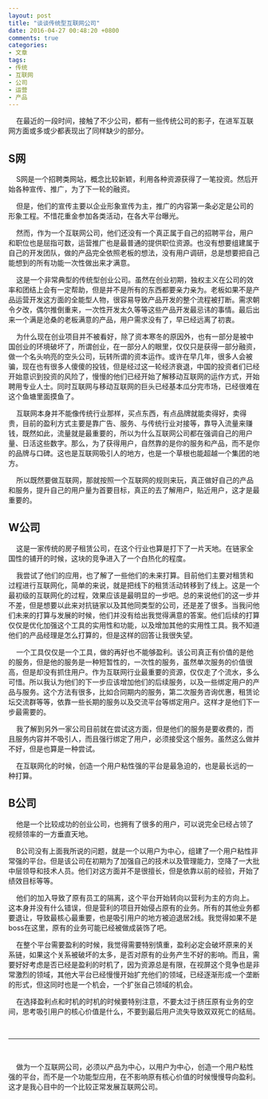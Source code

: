 ```yaml
---
layout: post
title: "谈谈传统型互联网公司"
date: 2016-04-27 00:48:20 +0800
comments: true
categories:
- 文章
tags:
- 传统
- 互联网
- 公司
- 运营
- 产品
---
```


&nbsp;&nbsp;&nbsp;&nbsp;在最近的一段时间，接触了不少公司，都有一些传统公司的影子，在进军互联网方面或多或少都表现出了同样缺少的部分。

<!--more-->

## S网

&nbsp;&nbsp;&nbsp;&nbsp;S网是一个招聘类网站，概念比较新颖，利用各种资源获得了一笔投资。然后开始各种宣传、推广，为了下一轮的融资。

&nbsp;&nbsp;&nbsp;&nbsp;但是，他们的宣传主要以企业形象宣传为主，推广的内容第一条必定是公司的形象工程。不惜花重金参加各类活动，在各大平台曝光。

&nbsp;&nbsp;&nbsp;&nbsp;然而，作为一个互联网公司，他们还没有一个真正属于自己的招聘平台，用户和职位也是屈指可数，运营推广也是最普通的提供职位资源。也没有想要组建属于自己的开发团队，做的产品完全依照老板的想法，没有用户调研，总是想要把自己能想到的所有功能一次性做出来才满意。

&nbsp;&nbsp;&nbsp;&nbsp;这是一个非常典型的传统型创业公司。虽然在创业初期，独权主义在公司的效率和团结上会有一定帮助，但是并不是所有的东西都要亲力亲为。老板如果不是产品运营开发这方面的全能型人物，很容易导致产品开发的整个流程被打断。需求朝令夕改，偶尔推倒重来，一次性开发太久等等这些产品开发最忌讳的事情。最后出来一个满是沧桑的老板满意的产品，用户需求没有了，早已经远离了初衷。

&nbsp;&nbsp;&nbsp;&nbsp;为什么现在创业项目并不被看好，除了资本寒冬的原因外，也有一部分是被中国创业的环境破坏了，所谓创业，在一部分人的眼里，仅仅只是获得一部分融资，做一个名头响亮的空头公司，玩转所谓的资本运作。或许在早几年，很多人会被骗，现在也有很多人傻傻的投钱，但是经过这一轮经济衰退，中国的投资者们已经开始意识到投资的风险了，慢慢的他们已经开始了解移动互联网的运作方式，开始聘用专业人士。同时互联网与移动互联网的巨头已经基本瓜分完市场，已经很难在这个鱼塘里面摸鱼了。

&nbsp;&nbsp;&nbsp;&nbsp;互联网本身并不能像传统行业那样，买点东西，有点品牌就能卖得好，卖得贵，目前的盈利方式主要是靠广告、服务、与传统行业对接等，靠导入流量来赚钱，既然如此，流量就是最重要的，所以为什么互联网公司都在强调自己的用户量、日活这些数字。那么，为了获得用户，自然靠的是你的服务和产品，而不是你的品牌与口碑。这也是互联网吸引人的地方，也是一个草根也能超越一个集团的地方。

&nbsp;&nbsp;&nbsp;&nbsp;所以既然要做互联网，那就按照一个互联网的规则来玩，真正做好自己的产品和服务，提升自己的用户量为首要目标，真正的去了解用户，贴近用户，这才是最重要的。

## W公司

&nbsp;&nbsp;&nbsp;&nbsp;这是一家传统的房子租赁公司，在这个行业也算是打下了一片天地。在链家全国性的铺开的时候，这块的竞争进入了一个白热化的程度。

&nbsp;&nbsp;&nbsp;&nbsp;我尝试了他们的应用，也了解了一些他们的未来打算。目前他们主要对租赁和过程进行互联网化，简单的来说，就是把线下的租赁活动转移到了线上。这是一个最初级的互联网化的过程，效果应该是最明显的一步吧。总的来说他们的这一步并不差，但是想要以此来对抗链家以及其他同类型的公司，还是差了很多。当我问他们未来的打算与发展的时候，他们并没有给出我觉得满意的答案。他们后续的打算仅仅是优化加强这个工具的实用性和功能，以及增加其他的实用性工具。我不知道他们的产品经理是怎么打算的，但是这样的回答让我很失望。

&nbsp;&nbsp;&nbsp;&nbsp;一个工具仅仅是一个工具，做的再好也不能够盈利。该公司真正有价值的是他的服务，但是他的服务是一种短暂性的，一次性的服务，虽然单次服务的价值很高，但是却没有抓住用户。作为互联网行业最重要的资源，仅仅走了个流水，多么可惜。所以我认为他们的下一步应该增加他们的后续服务，以及一些绑定用户的产品与服务。这个方法有很多，比如合同期内的服务，第二次服务咨询优惠，租赁论坛交流群等等，依靠一些长期的服务以及交流平台等绑定用户。这样才是他们下一步最需要的。

&nbsp;&nbsp;&nbsp;&nbsp;我了解到另外一家公司目前就在尝试这方面，但是他们的服务是要收费的，而且服务内容并不吸引人，而且强行绑定了用户，必须接受这个服务。虽然这么做并不好，但是也算是一种尝试。

&nbsp;&nbsp;&nbsp;&nbsp;在互联网化的时候，创造一个用户粘性强的平台是最急迫的，也是最长远的一种打算。

## B公司

&nbsp;&nbsp;&nbsp;&nbsp;他是一个比较成功的创业公司，也拥有了很多的用户，可以说完全已经占领了视频领率的一方垂直天地。

&nbsp;&nbsp;&nbsp;&nbsp;B公司没有上面我所说的问题，就是一个以用户为中心，组建了一个用户粘性非常强的平台。但是该公司在初期为了加强自己的技术以及管理能力，空降了一大批中层领导和技术人员。他们对这方面并不是很擅长，但是依靠以前的经验，开始了绩效目标等等。

&nbsp;&nbsp;&nbsp;&nbsp;他们的加入导致了原有员工的隔离，这个平台开始转向以营利为主的方向上。这本身并没有什么错误，但是营利的项目开始侵占原有的业务。所有的其他业务都要退让，导致最核心最重要，也是吸引用户的地方被迫退居2线。我觉得如果不是boss在这里，原有的业务可能已经被做成装饰了吧。

&nbsp;&nbsp;&nbsp;&nbsp;在整个平台需要盈利的时候，我觉得需要特别慎重，盈利必定会破坏原来的关系链，如果这个关系被破坏的太多，是否对原有的业务产生不好的影响。而且，需要好好考虑是否已经是盈利的时机了，因为资源总是有限，在视屏这个竞争也是非常激烈的领域，其他大平台已经慢慢开始扩充他们的领域，已经逐渐形成一个垄断的形式，但这同时也是一个机会，一个扩张自己领域的机会。

&nbsp;&nbsp;&nbsp;&nbsp;在选择盈利点和时机的时机的时候要特别注意，不要太过于挤压原有业务的空间，思考吸引用户的核心价值是什么，不要到最后用户流失导致双双死亡的结局。

<br>

----

<br>

&nbsp;&nbsp;&nbsp;&nbsp;做为一个互联网公司，必须以产品为中心，以用户为中心，创造一个用户粘性强的平台，而不是一个功能型应用，在不影响原有核心价值的时候慢慢导向盈利。这才是我心目中的一个比较正常发展互联网公司。
